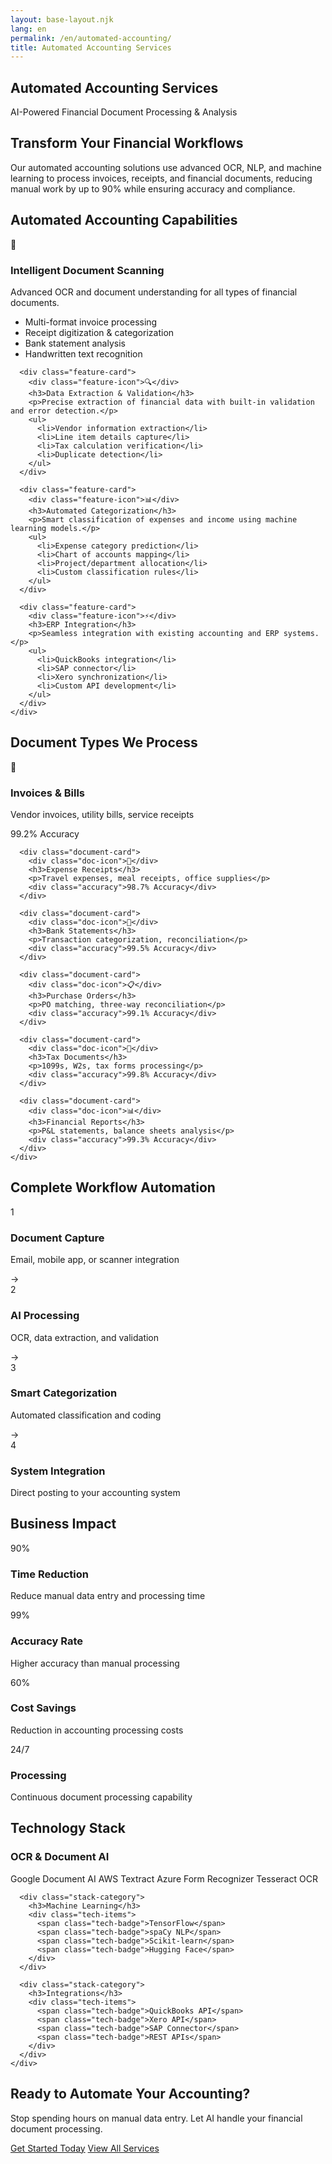 ```yaml
---
layout: base-layout.njk
lang: en
permalink: /en/automated-accounting/
title: Automated Accounting Services
---
```


<section class="page-header">
  <div class="container">
    <h1>Automated Accounting Services</h1>
    <p class="lead">AI-Powered Financial Document Processing & Analysis</p>
  </div>
</section>

<section class="service-hero">
  <div class="container">
    <div class="service-intro">
      <h2>Transform Your Financial Workflows</h2>
      <p>Our automated accounting solutions use advanced OCR, NLP, and machine learning to process invoices, receipts, and financial documents, reducing manual work by up to 90% while ensuring accuracy and compliance.</p>
    </div>
  </div>
</section>

<section class="service-features">
  <div class="container">
    <h2>Automated Accounting Capabilities</h2>
    <div class="features-grid">
      <div class="feature-card">
        <div class="feature-icon">📄</div>
        <h3>Intelligent Document Scanning</h3>
        <p>Advanced OCR and document understanding for all types of financial documents.</p>
        <ul>
          <li>Multi-format invoice processing</li>
          <li>Receipt digitization & categorization</li>
          <li>Bank statement analysis</li>
          <li>Handwritten text recognition</li>
        </ul>
      </div>

      <div class="feature-card">
        <div class="feature-icon">🔍</div>
        <h3>Data Extraction & Validation</h3>
        <p>Precise extraction of financial data with built-in validation and error detection.</p>
        <ul>
          <li>Vendor information extraction</li>
          <li>Line item details capture</li>
          <li>Tax calculation verification</li>
          <li>Duplicate detection</li>
        </ul>
      </div>

      <div class="feature-card">
        <div class="feature-icon">📊</div>
        <h3>Automated Categorization</h3>
        <p>Smart classification of expenses and income using machine learning models.</p>
        <ul>
          <li>Expense category prediction</li>
          <li>Chart of accounts mapping</li>
          <li>Project/department allocation</li>
          <li>Custom classification rules</li>
        </ul>
      </div>

      <div class="feature-card">
        <div class="feature-icon">⚡</div>
        <h3>ERP Integration</h3>
        <p>Seamless integration with existing accounting and ERP systems.</p>
        <ul>
          <li>QuickBooks integration</li>
          <li>SAP connector</li>
          <li>Xero synchronization</li>
          <li>Custom API development</li>
        </ul>
      </div>
    </div>
  </div>
</section>

<section class="document-types">
  <div class="container">
    <h2>Document Types We Process</h2>
    <div class="document-grid">
      <div class="document-card">
        <div class="doc-icon">🧾</div>
        <h3>Invoices & Bills</h3>
        <p>Vendor invoices, utility bills, service receipts</p>
        <div class="accuracy">99.2% Accuracy</div>
      </div>

      <div class="document-card">
        <div class="doc-icon">🧮</div>
        <h3>Expense Receipts</h3>
        <p>Travel expenses, meal receipts, office supplies</p>
        <div class="accuracy">98.7% Accuracy</div>
      </div>

      <div class="document-card">
        <div class="doc-icon">🏦</div>
        <h3>Bank Statements</h3>
        <p>Transaction categorization, reconciliation</p>
        <div class="accuracy">99.5% Accuracy</div>
      </div>

      <div class="document-card">
        <div class="doc-icon">📋</div>
        <h3>Purchase Orders</h3>
        <p>PO matching, three-way reconciliation</p>
        <div class="accuracy">99.1% Accuracy</div>
      </div>

      <div class="document-card">
        <div class="doc-icon">📑</div>
        <h3>Tax Documents</h3>
        <p>1099s, W2s, tax forms processing</p>
        <div class="accuracy">99.8% Accuracy</div>
      </div>

      <div class="document-card">
        <div class="doc-icon">📊</div>
        <h3>Financial Reports</h3>
        <p>P&L statements, balance sheets analysis</p>
        <div class="accuracy">99.3% Accuracy</div>
      </div>
    </div>
  </div>
</section>

<section class="workflow-automation">
  <div class="container">
    <h2>Complete Workflow Automation</h2>
    <div class="workflow-steps">
      <div class="workflow-step">
        <div class="step-number">1</div>
        <h3>Document Capture</h3>
        <p>Email, mobile app, or scanner integration</p>
      </div>
      <div class="workflow-arrow">→</div>
      <div class="workflow-step">
        <div class="step-number">2</div>
        <h3>AI Processing</h3>
        <p>OCR, data extraction, and validation</p>
      </div>
      <div class="workflow-arrow">→</div>
      <div class="workflow-step">
        <div class="step-number">3</div>
        <h3>Smart Categorization</h3>
        <p>Automated classification and coding</p>
      </div>
      <div class="workflow-arrow">→</div>
      <div class="workflow-step">
        <div class="step-number">4</div>
        <h3>System Integration</h3>
        <p>Direct posting to your accounting system</p>
      </div>
    </div>
  </div>
</section>

<section class="benefits">
  <div class="container">
    <h2>Business Impact</h2>
    <div class="benefits-grid">
      <div class="benefit-card">
        <div class="benefit-metric">90%</div>
        <h3>Time Reduction</h3>
        <p>Reduce manual data entry and processing time</p>
      </div>
      <div class="benefit-card">
        <div class="benefit-metric">99%</div>
        <h3>Accuracy Rate</h3>
        <p>Higher accuracy than manual processing</p>
      </div>
      <div class="benefit-card">
        <div class="benefit-metric">60%</div>
        <h3>Cost Savings</h3>
        <p>Reduction in accounting processing costs</p>
      </div>
      <div class="benefit-card">
        <div class="benefit-metric">24/7</div>
        <h3>Processing</h3>
        <p>Continuous document processing capability</p>
      </div>
    </div>
  </div>
</section>

<section class="tech-stack">
  <div class="container">
    <h2>Technology Stack</h2>
    <div class="stack-categories">
      <div class="stack-category">
        <h3>OCR & Document AI</h3>
        <div class="tech-items">
          <span class="tech-badge">Google Document AI</span>
          <span class="tech-badge">AWS Textract</span>
          <span class="tech-badge">Azure Form Recognizer</span>
          <span class="tech-badge">Tesseract OCR</span>
        </div>
      </div>
      
      <div class="stack-category">
        <h3>Machine Learning</h3>
        <div class="tech-items">
          <span class="tech-badge">TensorFlow</span>
          <span class="tech-badge">spaCy NLP</span>
          <span class="tech-badge">Scikit-learn</span>
          <span class="tech-badge">Hugging Face</span>
        </div>
      </div>

      <div class="stack-category">
        <h3>Integrations</h3>
        <div class="tech-items">
          <span class="tech-badge">QuickBooks API</span>
          <span class="tech-badge">Xero API</span>
          <span class="tech-badge">SAP Connector</span>
          <span class="tech-badge">REST APIs</span>
        </div>
      </div>
    </div>
  </div>
</section>

<section class="cta-section">
  <div class="container">
    <div class="cta-content">
      <h2>Ready to Automate Your Accounting?</h2>
      <p>Stop spending hours on manual data entry. Let AI handle your financial document processing.</p>
      <div class="cta-buttons">
        <a href="#contact" class="btn btn-primary">Get Started Today</a>
        <a href="/en/services/" class="btn btn-secondary">View All Services</a>
      </div>
    </div>
  </div>
</section>